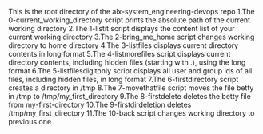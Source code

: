This is the root directory of the alx-system_engineering-devops repo
1.The 0-current_working_directory script prints the absolute path of the current working directory
2.The 1-listit script displays the content list of your current working directory
3.The 2-bring_me_home script changes working directory to home directory
4.The 3-listfiles displays current directory contents in long format
5.The 4-listmorefiles script displays current directory contents, including hidden files (starting with .), using the long format
6.The 5-listfilesdigitonly script displays all user and group ids of all files, including hidden files, in long format
7.The 6-firstdirectory script creates a directory in /tmp
8.The 7-movethatfile script moves the file betty in /tmp to /tmp/my_first_directory
9.The 8-firstdelete deletes the betty file from my-first-directory
10.The 9-firstdirdeletion deletes /tmp/my_first_directory
11.The 10-back script changes working directory to previous one